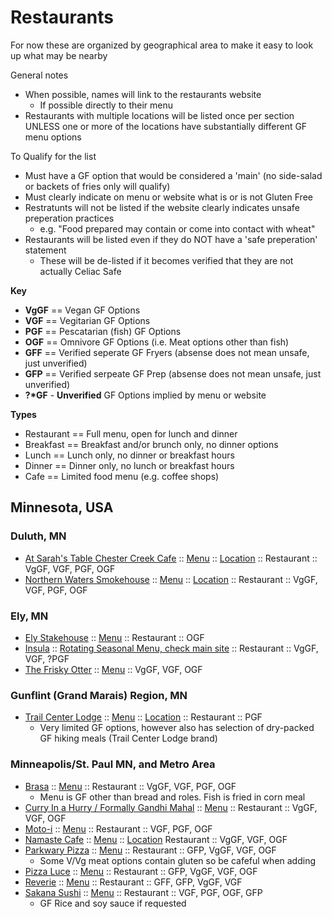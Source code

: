 # Restaurants

For now these are organized by geographical area to make it easy to look up what may be nearby

General notes
* When possible, names will link to the restaurants website
  * If possible directly to their menu
* Restaurants with multiple locations will be listed once per section UNLESS one or more of the locations have substantially different GF menu options

To Qualify for the list

* Must have a GF option that would be considered a 'main' (no side-salad or backets of fries only will qualify)
* Must clearly indicate on menu or website what is or is not Gluten Free
* Restratunts will not be listed if the website clearly indicates unsafe preperation practices
  * e.g. "Food prepared may contain or come into contact with wheat"
* Restaurants will be listed even if they do NOT have a 'safe preperation' statement
  * These will be de-listed if it becomes verified that they are not actually Celiac Safe

**Key**

* **VgGF** == Vegan GF Options
* **VGF** == Vegitarian GF Options
* **PGF** == Pescatarian (fish) GF Options
* **OGF** == Omnivore GF Options (i.e. Meat options other than fish)
* **GFF** == Verified seperate GF Fryers (absense does not mean unsafe, just unverified)
* **GFP** == Verified serpeate GF Prep (absense does not mean unsafe, just unverified)
* **?\*GF** - **Unverified** GF Options implied by menu or website

**Types**

* Restaurant == Full menu, open for lunch and dinner
* Breakfast == Breakfast and/or brunch only, no dinner options
* Lunch == Lunch only, no dinner or breakfast hours
* Dinner == Dinner only, no lunch or breakfast hours
* Cafe == Limited food menu (e.g. coffee shops)

## Minnesota, USA

### Duluth, MN

- [At Sarah's Table Chester Creek Cafe](https://www.astccc.net/) :: [Menu](https://www.astccc.net/menus/) :: [Location](https://osm.org/go/WqzBJY7LP?way=745157640) :: Restaurant :: VgGF, VGF, PGF, OGF
- [Northern Waters Smokehouse](https://northernwaterssmokehaus.com/) :: [Menu](https://nwsmokehaus.revelup.online/store/1/category/1/subcategory/10) :: [Location](https://osm.org/go/WqzASNgHq?node=1489708269) :: Restaurant :: VgGF, VGF, PGF, OGF

### Ely, MN

- [Ely Stakehouse](https://elysteakhouse.com/) :: [Menu](https://elysteakhouse.com/menu) :: Restaurant :: OGF
- [Insula](https://www.insularestaurant.com/) :: [Rotating Seasonal Menu, check main site](https://www.insularestaurant.com/) :: Restaurant :: VgGF, VGF, ?PGF
- [The Frisky Otter](https://friskyotterely.com/) :: [Menu](https://friskyotterely.com/gourmet-sandwiches) :: VgGF, VGF, OGF

### Gunflint (Grand Marais) Region, MN

- [Trail Center Lodge](https://www.trailcenterlodge.com/) :: [Menu](https://www.trailcenterlodge.com/about-4) :: [Location](https://osm.org/go/WrqZh13XJ?way=450241446) :: Restaurant :: PGF
  - Very limited GF options, however also has selection of dry-packed GF hiking meals (Trail Center Lodge brand)

### Minneapolis/St. Paul MN, and Metro Area

- [Brasa](https://www.brasa.us/) :: [Menu](https://brasarotisserie.toast.site/order) :: Restaurant :: VgGF, VGF, PGF, OGF
  - Menu is GF other than bread and roles.  Fish is fried in corn meal
- [Curry In a Hurry / Formally Gandhi Mahal](https://www.curryinahurrymn.com/) :: [Menu](https://www.curryinahurrymn.com/menu) :: Restaurant :: VgGF, VGF, OGF
- [Moto-i](https://moto-i.com/) :: [Menu](https://order.toasttab.com/online/moto-i) :: Restaurant :: VGF, PGF, OGF
- [Namaste Cafe](https://www.namastecafemn.com/) :: [Menu](https://www.namastecafemn.com/menu) :: [Location](https://osm.org/go/T~fdKrj9F?way=88444150) Restaurant :: VgGF, VGF, OGF
- [Parkwary Pizza](https://www.parkwaypizzamn.com/) :: [Menu](https://www.parkwaypizzamn.com/menu) :: Restaurant :: GFP, VgGF, VGF, OGF
    - Some V/Vg meat options contain gluten so be cafeful when adding
- [Pizza Luce](https://pizzaluce.com/) :: [Menu](https://pizzaluce.com/delivery) :: Restaurant :: GFP, VgGF, VGF, OGF
- [Reverie](https://www.reveriempls.com/) :: [Menu](https://www.reveriempls.com/menus-1) :: Restaurant :: GFF, GFP, VgGF, VGF
- [Sakana Sushi](https://www.sakanastpaul.com/) :: [Menu](https://www.sakanastpaul.com/) :: Restaurant :: VGF, PGF, OGF, GFP
    - GF Rice and soy sauce if requested
